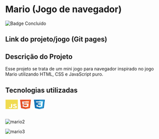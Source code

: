 # Mario (Jogo de navegador)

![Badge Concluido](http://img.shields.io/static/v1?label=STATUS&message=CONCLUIDO&color=GREEN&style=for-the-badge)

## Link do projeto/jogo (Git pages)


## Descrição do Projeto
<p>Esse projeto se trata de um mini jogo para navegador inspirado no jogo Mario utilizando HTML, CSS e JavaScript puro.</p> 

## Tecnologias utilizadas
<div style="display: inline_block">
<img align="center" alt="Rafa-Js" height="30" width="40" src="https://raw.githubusercontent.com/devicons/devicon/master/icons/javascript/javascript-plain.svg">
<img align="center" alt="Rafa-HTML" height="30" width="40" src="https://raw.githubusercontent.com/devicons/devicon/master/icons/html5/html5-original.svg">
<img align="center" alt="Rafa-CSS" height="30" width="40" src="https://raw.githubusercontent.com/devicons/devicon/master/icons/css3/css3-original.svg">
</div><br>

![mario2](https://user-images.githubusercontent.com/71270235/182066314-07a19763-56cd-4427-a215-0975358ea7fc.png)

![mario3](https://user-images.githubusercontent.com/71270235/182066340-6e976e78-1681-4f4f-a80b-eb6ec29cdf45.png)
